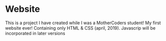 # Website

This is a project I have created while I was a MotherCoders student! My first website ever! Containing only HTML & CSS (april, 2019). Javascrip will be incorporated in later versions
